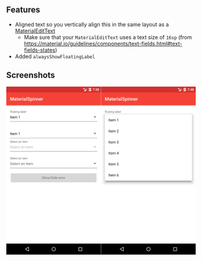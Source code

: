 ## Features

* Aligned text so you vertically align this in the same layout as a [MaterialEditText](https://github.com/rengwuxian/MaterialEditText)
  * Make sure that your `MaterialEditText` uses a text size of `16sp` (from https://material.io/guidelines/components/text-fields.html#text-fields-states)
* Added `alwaysShowFloatingLabel`

## Screenshots

![](./screenshots/1.png)
